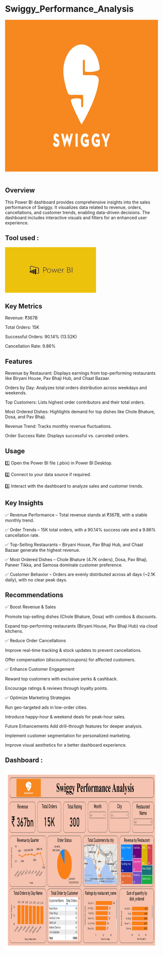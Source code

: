 # Swiggy_Performance_Analysis

<img src="Images/swiggy logo.png" width="2000" height="500"/>&nbsp;

## Overview

This Power BI dashboard provides comprehensive insights into the sales performance of Swiggy. It visualizes data related to revenue, orders, cancellations, and customer trends, enabling data-driven decisions. The dashboard includes interactive visuals and filters for an enhanced user experience.

## Tool used :
<img src="Images/PowerBI Logo.jpg" width="300" height="150"/>&nbsp;

## Key Metrics

Revenue: ₹367B

Total Orders: 15K

Successful Orders: 90.14% (13.52K)

Cancellation Rate: 9.86%

## Features

Revenue by Restaurant: Displays earnings from top-performing restaurants like Biryani House, Pav Bhaji Hub, and Chaat Bazaar.

Orders by Day: Analyzes total orders distribution across weekdays and weekends.

Top Customers: Lists highest order contributors and their total orders.

Most Ordered Dishes: Highlights demand for top dishes like Chole Bhature, Dosa, and Pav Bhaji.

Revenue Trend: Tracks monthly revenue fluctuations.

Order Success Rate: Displays successful vs. canceled orders.

## Usage

1️⃣ Open the Power BI file (.pbix) in Power BI Desktop.

2️⃣ Connect to your data source if required.

3️⃣ Interact with the dashboard to analyze sales and customer trends.

## Key Insights

✅ Revenue Performance – Total revenue stands at ₹367B, with a stable monthly trend.

✅ Order Trends – 15K total orders, with a 90.14% success rate and a 9.86% cancellation rate.

✅ Top-Selling Restaurants – Biryani House, Pav Bhaji Hub, and Chaat Bazaar generate the highest revenue.

✅ Most Ordered Dishes – Chole Bhature (4.7K orders), Dosa, Pav Bhaji, Paneer Tikka, and Samosa dominate customer preference.

✅ Customer Behavior – Orders are evenly distributed across all days (~2.1K daily), with no clear peak days.

## Recommendations

✅ Boost Revenue & Sales

Promote top-selling dishes (Chole Bhature, Dosa) with combos & discounts.

Expand top-performing restaurants (Biryani House, Pav Bhaji Hub) via cloud kitchens.

✅ Reduce Order Cancellations

Improve real-time tracking & stock updates to prevent cancellations.

Offer compensation (discounts/coupons) for affected customers.

✅ Enhance Customer Engagement

Reward top customers with exclusive perks & cashback.

Encourage ratings & reviews through loyalty points.

✅ Optimize Marketing Strategies

Run geo-targeted ads in low-order cities.

Introduce happy-hour & weekend deals for peak-hour sales.

Future Enhancements
Add drill-through features for deeper analysis.

Implement customer segmentation for personalized marketing.

Improve visual aesthetics for a better dashboard experience.
## Dashboard :
<img src="Images/Swiggy Analysis Dashboard.jpg" width="2500" height="600"/>&nbsp;
